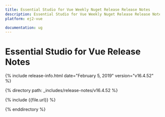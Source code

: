 ```yaml
---
title: Essential Studio for Vue Weekly Nuget Release Release Notes  
description: Essential Studio for Vue Weekly Nuget Release Release Notes  
platform: ej2-vue

documentation: ug
---
```


# Essential Studio for  Vue  Release Notes  

{% include release-info.html date="February 5, 2019"   version="v16.4.52"  %} 

{% directory path: _includes/release-notes/v16.4.52 %}

{% include {{file.url}} %}

{% enddirectory %}

